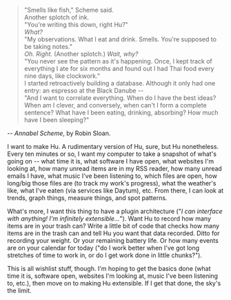 >"Smells like fish," Scheme said.  
>Another splotch of ink.  
>"You're writing this down, right Hu?"  
>*What?*  
>"My observations. What I eat and drink. Smells. You're supposed to be taking notes."  
>*Oh. Right.* (Another splotch.) *Wait, why?*  
>"You never see the pattern as it's happening. Once, I kept track of everything I ate for six months and found out I had Thai food every nine days, like clockwork."  
>I started retroactively building a database. Although it only had one entry: an espresso at the Black Danube --  
>"And I want to correlate everything. When do I have the best ideas? When am I clever, and conversely, when can't I form a complete sentence? What have I been eating, drinking, absorbing? How much have I been sleeping?"  

-- *Annabel Scheme*, by Robin Sloan.

I want to make Hu. A rudimentary version of Hu, sure, but Hu nonetheless. Every ten minutes or so, I want my computer to take a snapshot of what's going on -- what time it is, what software I have open, what websites I'm looking at, how many unread items are in my RSS reader, how many unread emails I have, what music I've been listening to, which files are open, how long/big those files are (to track my work's progress), what the weather's like, what I've eaten (via services like Daytum), etc. From there, I can look at trends, graph things, measure things, and spot patterns.

What's more, I want this thing to have a plugin architecture ("*I can interface with anything! I'm infinitely extensible...*"). Want Hu to record how many items are in your trash can? Write a little bit of code that checks how many items are in the trash can and tell Hu you want that data recorded. Ditto for recording your weight. Or your remaining battery life. Or how many events are on your calendar for today ("do I work better when I've got long stretches of time to work in, or do I get work done in little chunks?").

This is all wishlist stuff, though. I'm hoping to get the basics done (what time it is, software open, websites I'm looking at, music I've been listening to, etc.), then move on to making Hu extensible. If I get that done, the sky's the limit.